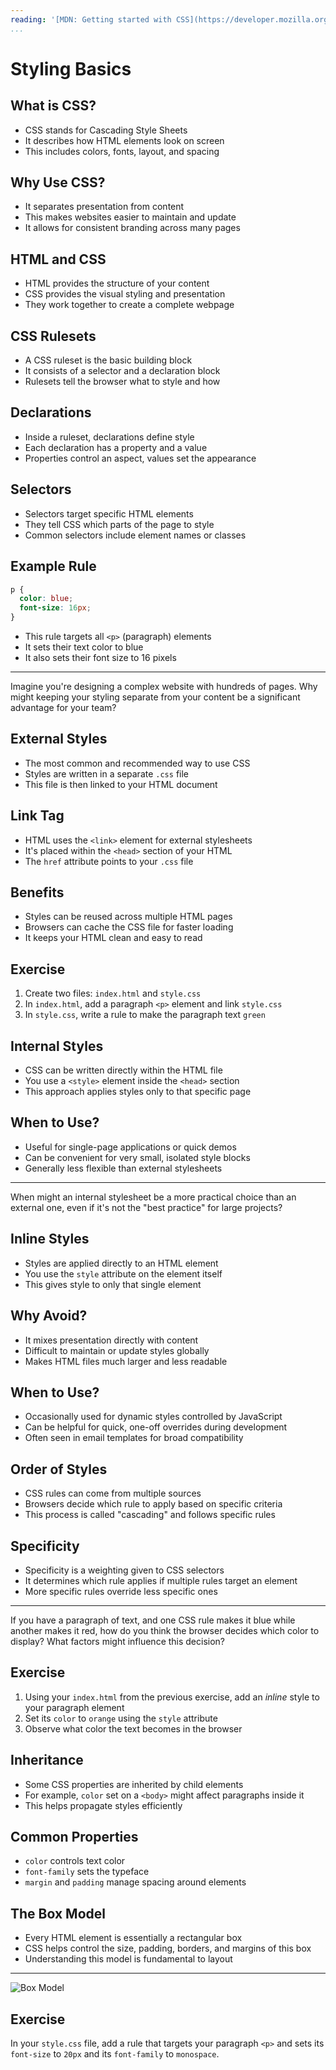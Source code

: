 ```yaml
---
reading: '[MDN: Getting started with CSS](https://developer.mozilla.org/en-US/docs/Learn_web_development/Core/Styling_basics/Getting_started)'
...
```


# Styling Basics

## What is CSS?

- CSS stands for Cascading Style Sheets
- It describes how HTML elements look on screen
- This includes colors, fonts, layout, and spacing

## Why Use CSS?

- It separates presentation from content
- This makes websites easier to maintain and update
- It allows for consistent branding across many pages

## HTML and CSS

- HTML provides the structure of your content
- CSS provides the visual styling and presentation
- They work together to create a complete webpage

## CSS Rulesets

- A CSS ruleset is the basic building block
- It consists of a selector and a declaration block
- Rulesets tell the browser what to style and how

## Declarations

- Inside a ruleset, declarations define style
- Each declaration has a property and a value
- Properties control an aspect, values set the appearance

## Selectors

- Selectors target specific HTML elements
- They tell CSS which parts of the page to style
- Common selectors include element names or classes

## Example Rule

```css
p {
  color: blue;
  font-size: 16px;
}
```

- This rule targets all `<p>` (paragraph) elements
- It sets their text color to blue
- It also sets their font size to 16 pixels

---

Imagine you're designing a complex website with hundreds of pages. Why might keeping your styling separate from your content be a significant advantage for your team?

## External Styles

- The most common and recommended way to use CSS
- Styles are written in a separate `.css` file
- This file is then linked to your HTML document

## Link Tag

- HTML uses the `<link>` element for external stylesheets
- It's placed within the `<head>` section of your HTML
- The `href` attribute points to your `.css` file

## Benefits

- Styles can be reused across multiple HTML pages
- Browsers can cache the CSS file for faster loading
- It keeps your HTML clean and easy to read

## Exercise

1.  Create two files: `index.html` and `style.css`
2.  In `index.html`, add a paragraph `<p>` element and link `style.css`
3.  In `style.css`, write a rule to make the paragraph text `green`

## Internal Styles

- CSS can be written directly within the HTML file
- You use a `<style>` element inside the `<head>` section
- This approach applies styles only to that specific page

## When to Use?

- Useful for single-page applications or quick demos
- Can be convenient for very small, isolated style blocks
- Generally less flexible than external stylesheets

---

When might an internal stylesheet be a more practical choice than an external one, even if it's not the "best practice" for large projects?

## Inline Styles

- Styles are applied directly to an HTML element
- You use the `style` attribute on the element itself
- This gives style to only that single element

## Why Avoid?

- It mixes presentation directly with content
- Difficult to maintain or update styles globally
- Makes HTML files much larger and less readable

## When to Use?

- Occasionally used for dynamic styles controlled by JavaScript
- Can be helpful for quick, one-off overrides during development
- Often seen in email templates for broad compatibility

## Order of Styles

- CSS rules can come from multiple sources
- Browsers decide which rule to apply based on specific criteria
- This process is called "cascading" and follows specific rules

## Specificity

- Specificity is a weighting given to CSS selectors
- It determines which rule applies if multiple rules target an element
- More specific rules override less specific ones

---

If you have a paragraph of text, and one CSS rule makes it blue while another makes it red, how do you think the browser decides which color to display? What factors might influence this decision?

## Exercise

1.  Using your `index.html` from the previous exercise, add an *inline* style to your paragraph element
2.  Set its `color` to `orange` using the `style` attribute
3.  Observe what color the text becomes in the browser

## Inheritance

- Some CSS properties are inherited by child elements
- For example, `color` set on a `<body>` might affect paragraphs inside it
- This helps propagate styles efficiently

## Common Properties

- `color` controls text color
- `font-family` sets the typeface
- `margin` and `padding` manage spacing around elements

## The Box Model

- Every HTML element is essentially a rectangular box
- CSS helps control the size, padding, borders, and margins of this box
- Understanding this model is fundamental to layout

---

![Box Model](https://upload.wikimedia.org/wikipedia/commons/7/7a/Boxmodell-detail.png)

## Exercise

In your `style.css` file, add a rule that targets your paragraph `<p>` and sets its `font-size` to `20px` and its `font-family` to `monospace`.
